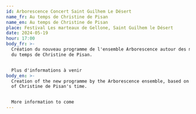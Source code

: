 ```yaml
---
id: Arborescence Concert Saint Guilhem Le Désert
name_fr: Au temps de Christine de Pisan
name_en: Au temps de Christine de Pisan
place: Festival Les marteaux de Gellone, Saint Guilhem le Désert
date: 2024-05-19
hour: 17:00
body_fr: >-
  Création du nouveau programme de l'ensemble Arborescence autour des musiques
  du temps de Christine de Pisan. 


  Plus d'informations à venir
body_en: >-
  Creation of the new programme by the Arborescence ensemble, based on the music
  of Christine de Pisan's time. 


  More information to come
---
```

